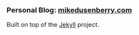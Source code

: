 ### Personal Blog: [mikedusenberry.com](http://mikedusenberry.com)

Built on top of the [Jekyll](http://jekyllrb.com/) project.

